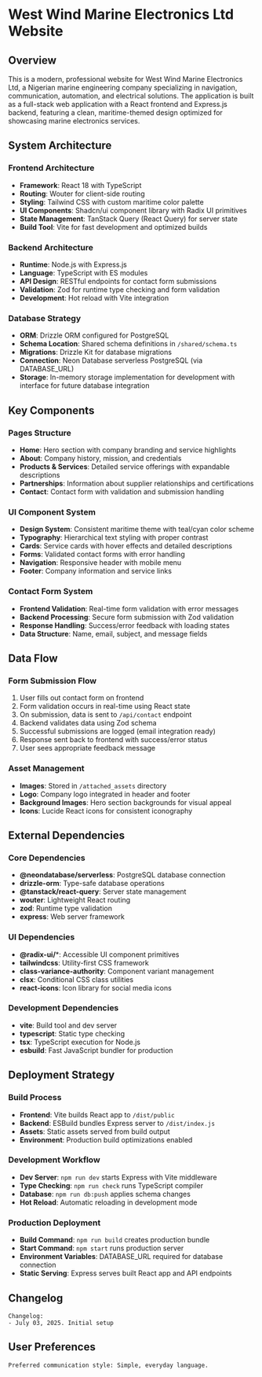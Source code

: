 # West Wind Marine Electronics Ltd Website

## Overview

This is a modern, professional website for West Wind Marine Electronics Ltd, a Nigerian marine engineering company specializing in navigation, communication, automation, and electrical solutions. The application is built as a full-stack web application with a React frontend and Express.js backend, featuring a clean, maritime-themed design optimized for showcasing marine electronics services.

## System Architecture

### Frontend Architecture
- **Framework**: React 18 with TypeScript
- **Routing**: Wouter for client-side routing
- **Styling**: Tailwind CSS with custom maritime color palette
- **UI Components**: Shadcn/ui component library with Radix UI primitives
- **State Management**: TanStack Query (React Query) for server state
- **Build Tool**: Vite for fast development and optimized builds

### Backend Architecture
- **Runtime**: Node.js with Express.js
- **Language**: TypeScript with ES modules
- **API Design**: RESTful endpoints for contact form submissions
- **Validation**: Zod for runtime type checking and form validation
- **Development**: Hot reload with Vite integration

### Database Strategy
- **ORM**: Drizzle ORM configured for PostgreSQL
- **Schema Location**: Shared schema definitions in `/shared/schema.ts`
- **Migrations**: Drizzle Kit for database migrations
- **Connection**: Neon Database serverless PostgreSQL (via DATABASE_URL)
- **Storage**: In-memory storage implementation for development with interface for future database integration

## Key Components

### Pages Structure
- **Home**: Hero section with company branding and service highlights
- **About**: Company history, mission, and credentials
- **Products & Services**: Detailed service offerings with expandable descriptions
- **Partnerships**: Information about supplier relationships and certifications
- **Contact**: Contact form with validation and submission handling

### UI Component System
- **Design System**: Consistent maritime theme with teal/cyan color scheme
- **Typography**: Hierarchical text styling with proper contrast
- **Cards**: Service cards with hover effects and detailed descriptions
- **Forms**: Validated contact forms with error handling
- **Navigation**: Responsive header with mobile menu
- **Footer**: Company information and service links

### Contact Form System
- **Frontend Validation**: Real-time form validation with error messages
- **Backend Processing**: Secure form submission with Zod validation
- **Response Handling**: Success/error feedback with loading states
- **Data Structure**: Name, email, subject, and message fields

## Data Flow

### Form Submission Flow
1. User fills out contact form on frontend
2. Form validation occurs in real-time using React state
3. On submission, data is sent to `/api/contact` endpoint
4. Backend validates data using Zod schema
5. Successful submissions are logged (email integration ready)
6. Response sent back to frontend with success/error status
7. User sees appropriate feedback message

### Asset Management
- **Images**: Stored in `/attached_assets` directory
- **Logo**: Company logo integrated in header and footer
- **Background Images**: Hero section backgrounds for visual appeal
- **Icons**: Lucide React icons for consistent iconography

## External Dependencies

### Core Dependencies
- **@neondatabase/serverless**: PostgreSQL database connection
- **drizzle-orm**: Type-safe database operations
- **@tanstack/react-query**: Server state management
- **wouter**: Lightweight React routing
- **zod**: Runtime type validation
- **express**: Web server framework

### UI Dependencies
- **@radix-ui/***: Accessible UI component primitives
- **tailwindcss**: Utility-first CSS framework
- **class-variance-authority**: Component variant management
- **clsx**: Conditional CSS class utilities
- **react-icons**: Icon library for social media icons

### Development Dependencies
- **vite**: Build tool and dev server
- **typescript**: Static type checking
- **tsx**: TypeScript execution for Node.js
- **esbuild**: Fast JavaScript bundler for production

## Deployment Strategy

### Build Process
- **Frontend**: Vite builds React app to `/dist/public`
- **Backend**: ESBuild bundles Express server to `/dist/index.js`
- **Assets**: Static assets served from build output
- **Environment**: Production build optimizations enabled

### Development Workflow
- **Dev Server**: `npm run dev` starts Express with Vite middleware
- **Type Checking**: `npm run check` runs TypeScript compiler
- **Database**: `npm run db:push` applies schema changes
- **Hot Reload**: Automatic reloading in development mode

### Production Deployment
- **Build Command**: `npm run build` creates production bundle
- **Start Command**: `npm start` runs production server
- **Environment Variables**: DATABASE_URL required for database connection
- **Static Serving**: Express serves built React app and API endpoints

## Changelog

```
Changelog:
- July 03, 2025. Initial setup
```

## User Preferences

```
Preferred communication style: Simple, everyday language.
```